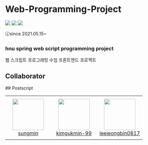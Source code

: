 # Web-Programming-Project

<img src="https://img.shields.io/badge/HTML5-E34F26?style=flat-square&logo=HTML&logoColor=white"/></a> 
<img src="https://img.shields.io/badge/CSS3-1572B6?style=flat-square&logo=CSS3&logoColor=white"/></a>
<img src="https://img.shields.io/badge/JavaScript-F7DF1E?style=flat-square&logo=JacaScript&logoColor=white"/></a> 

:clock130:since 2021.05.15~ <br>

### hnu spring web script programming project

웹 스크립트 프로그래밍 수업 프론트엔드 프로젝트 <br>

## Collaborator
<table>
    <tr height="140px">
        <td align="center" width="130px">
            <a href="https://github.com/sungmin-99"><img height="100px" width="100px" src="https://avatars.githubusercontent.com/u/82100957?v=4"/></a>
            <br />
            <a href="https://github.com/sungmin-99">sungmin</a>
        </td>
        <td align="center" width="130px">
            <a href="https://github.com/kimgukmin-99"><img height="100px" width="100px" src="https://avatars.githubusercontent.com/u/84234658?v=4"/></a>
            <br />
            <a href="https://github.com/kimgukmin-99">kimgukmin-99</a>
        </td>
        <td align="center" width="130px">
            <a href="https://github.com/leejeongbin0817"><img height="100px" width="100px" src="https://avatars.githubusercontent.com/u/84187613?v=4"/></a>
            <br />
            <a href="https://github.com/leejeongbin0817">leejeongbin0817</a>
        </td>
## Postscript
